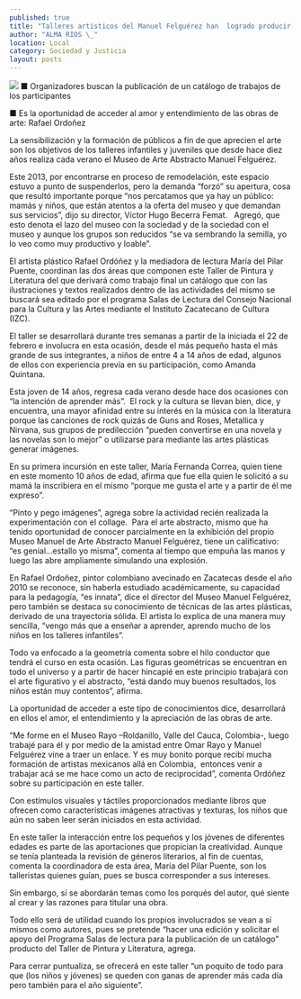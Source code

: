 ```yaml
---
published: true
title: "Talleres artísticos del Manuel Felguérez han  logrado producir un lazo, considera director"
author: "ALMA RIOS \_"
location: Local
category: Sociedad y Justicia
layout: posts
---
```


![](http://i.imgur.com/Qx22BHUm.jpg)
■ Organizadores buscan la publicación de un catálogo de trabajos de los participantes

■ Es la oportunidad de acceder al amor y entendimiento de las obras de arte: Rafael Ordoñez

La sensibilización y la formación de públicos a fin de que aprecien el arte son los objetivos de los talleres infantiles y juveniles que desde hace diez años realiza cada verano el Museo de Arte Abstracto Manuel Felguérez.

Este 2013, por encontrarse en proceso de remodelación, este espacio estuvo a punto de suspenderlos, pero la demanda “forzó” su apertura, cosa que resultó importante porque “nos percatamos que ya hay un público: mamás y niños, que están atentos a la oferta del museo y que demandan sus servicios”, dijo su director, Víctor Hugo Becerra Femat.  
Agregó, que esto denota el lazo del museo con la sociedad y de la sociedad con el museo y aunque los grupos son reducidos “se va sembrando la semilla, yo lo veo como muy productivo y loable”. 

El artista plástico Rafael Ordóñez y la mediadora de lectura María del Pilar Puente, coordinan las dos áreas que componen este Taller de Pintura y Literatura del que derivará como trabajo final un catálogo que con las ilustraciones y textos realizados dentro de las actividades del mismo se buscará sea editado por el programa Salas de Lectura del Consejo Nacional para la Cultura y las Artes mediante el Instituto Zacatecano de Cultura (IZC). 

El taller se desarrollará durante tres semanas a partir de la iniciada el 22 de febrero e involucra en esta ocasión, desde el más pequeño hasta el más grande de sus integrantes, a niños de entre 4 a 14 años de edad, algunos de ellos con experiencia previa en su participación, como Amanda Quintana.

Esta joven de 14 años, regresa cada verano desde hace dos ocasiones con “la intención de aprender más”.  El rock y la cultura se llevan bien, dice, y encuentra, una mayor afinidad entre su interés en la música con la literatura porque las canciones de rock quizás de Guns and Roses, Metallica y Nirvana, sus grupos de predilección “pueden convertirse en una novela y las novelas son lo mejor” o utilizarse para mediante las artes plásticas generar imágenes.

En su primera incursión en este taller, María Fernanda Correa, quien tiene en este momento 10 años de edad, afirma que fue ella quien le solicitó a su mamá la inscribiera en el mismo “porque me gusta el arte y a partir de él me expreso”.

“Pinto y pego imágenes”, agrega sobre la actividad recién realizada la experimentación con el collage.  Para el arte abstracto, mismo que ha tenido oportunidad de conocer parcialmente en la exhibición del propio Museo Manuel de Arte Abstracto Manuel Felguérez, tiene un calificativo: “es genial…estallo yo misma”, comenta al tiempo que empuña las manos y luego las abre ampliamente simulando una explosión.

En Rafael Ordoñez, pintor colombiano avecinado en Zacatecas desde el año 2010 se reconoce, sin haberla estudiado académicamente, su capacidad para la pedagogía, “es innata”, dice el director del Museo Manuel Felguérez, pero también se destaca su conocimiento de técnicas de las artes plásticas, derivado de una trayectoria sólida.
El artista lo explica de una manera muy sencilla, “vengo más que a enseñar a aprender, aprendo mucho de los niños en los talleres infantiles”.

Todo va enfocado a la geometría comenta sobre el hilo conductor que tendrá el curso en esta ocasión. Las figuras geométricas se encuentran en todo el universo y a partir de hacer hincapié en este principio trabajará con el arte figurativo y el abstracto, “está dando muy buenos resultados, los niños están muy contentos”, afirma.

La oportunidad de acceder a este tipo de conocimientos dice, desarrollará en ellos el amor, el entendimiento y la apreciación de las obras de arte.

“Me forme en el Museo Rayo –Roldanillo, Valle del Cauca, Colombia-, luego trabajé para él y por medio de la amistad entre Omar Rayo y Manuel Felguérez vine a traer un enlace. Y es muy bonito porque recibí mucha formación de artistas mexicanos allá en Colombia,  entonces venir a trabajar acá se me hace como un acto de reciprocidad”, comenta Ordóñez sobre su participación en este taller.

Con estímulos visuales y táctiles proporcionados mediante libros que ofrecen como características imágenes atractivas y texturas, los niños que aún no saben leer serán iniciados en esta actividad.

En este taller la interacción entre los pequeños y los jóvenes de diferentes edades es parte de las aportaciones que propician la creatividad. Aunque se tenía planteada la revisión de géneros literarios, al fin de cuentas, comenta la coordinadora de esta área, María del Pilar Puente, son los talleristas quienes guían, pues se busca corresponder a sus intereses.

Sin embargo, sí se abordarán temas como los porqués del autor, qué siente al crear y las razones para titular una obra.

Todo ello será de utilidad cuando los propios involucrados se vean a sí mismos como autores, pues se pretende “hacer una edición y solicitar el apoyo del Programa Salas de lectura para la publicación de un catálogo” producto del Taller de Pintura y Literatura, agrega.

Para cerrar puntualiza, se ofrecerá en este taller “un poquito de todo para que (los niños y jóvenes) se queden con ganas de aprender más cada día pero también para el año siguiente”.
